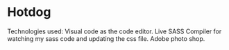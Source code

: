 # Hotdog

Technologies used: Visual code as the code editor.
                   Live SASS Compiler for watching my sass code and updating the css file.
                   Adobe photo shop.